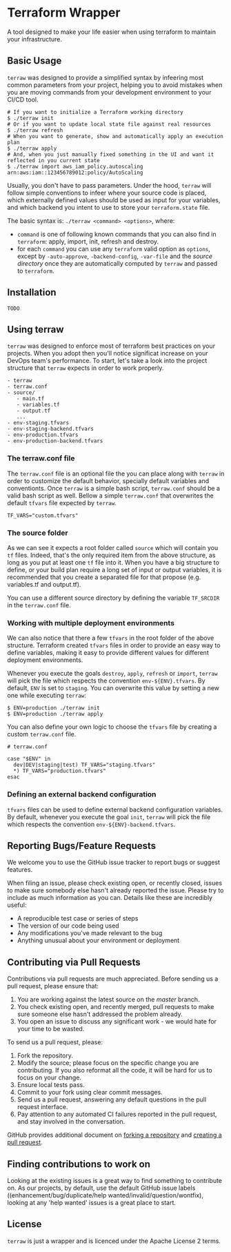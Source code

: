 # Terraform Wrapper
A tool designed to make your life easier when using terraform to maintain your infrastructure.

## Basic Usage
`terraw` was designed to provide a simplified syntax by infeering most common parameters from your
project, helping you to avoid mistakes when you are moving commands from your development environment to
your CI/CD tool.

```shell
# If you want to initialize a Terraform working directory
$ ./terraw init
# Or if you want to update local state file against real resources
$ ./terraw refresh
# When you want to generate, show and automatically apply an execution plan
$ ./terraw apply
# And, when you just manually fixed something in the UI and want it reflected in you current state
$ ./terraw import aws_iam_policy.autoscaling arn:aws:iam::123456789012:policy/AutoScaling
```
Usually, you don't have to pass parameters. Under the hood, `terraw` will follow simple conventions
to infeer where your source code is placed, which externally defined values should be used as input
for your variables, and which backend you intent to use to store your `terraform.state` file.

The basic syntax is: `./terraw <command> <options>`, where:
- `command` is one of following known commands that you can also find in `terraform`: apply, import,
init, refresh and destroy.
- for each `command` you can use any `terraform` valid option as `options`, except by `-auto-approve`,
`-backend-config`, `-var-file` and the _source directory_ once they are automatically computed by
`terraw` and passed to `terraform`.  

## Installation
`TODO`

## Using terraw
`terraw` was designed to enforce most of terraform best practices on your projects. When you adopt then
you'll notice significat increase on your DevOps team's performance. To start, let's take a look into
the project structure that `terraw` expects in order to work properly.

```
- terraw
- terraw.conf
- source/
   - main.tf
   - variables.tf
   - output.tf
   ...
- env-staging.tfvars
- env-staging-backend.tfvars
- env-production.tfvars
- env-production-backend.tfvars
```

### The terraw.conf file
The `terraw.conf` file is an optional file the you can place along with `terraw` in order to customize
the default behavior, specially default variables and conventionts. Once `terraw` is a simple bash script,
`terraw.conf` should be a valid bash script as well. Bellow a simple `terraw.conf` that overwrites the
default `tfvars` file expected by `terraw`.

```shell
TF_VARS="custom.tfvars"
```

### The source folder
As we can see it expects a root folder called `source` which will contain you `tf` files. Indeed, that's
the only required item from the above structure, as long as you put at least one `tf` file into it. When
you have a big structure to define, or your build plan require a long set of input or output variables,
it is recommended that you create a separated file for that propose (e.g. variables.tf and output.tf).

You can use a different source directory by defining the variable `TF_SRCDIR` in the `terraw.conf` file.

### Working with multiple deployment environments
We can also notice that there a few `tfvars` in the root folder of the above structure. Terraform created
`tfvars` files in order to provide an easy way to define variables, making it easy to provide different
values for different deployment environments.

Whenever you execute the goals `destroy`, `apply`, `refresh` or `import`, `terraw` will pick the file which respects
the convention `env-${ENV}.tfvars`. By default, `ENV` is set to `staging`. You can overwrite this value
by setting a new one while executing `terraw`:

```shell
$ ENV=production ./terraw init
$ ENV=production ./terraw apply
```

You can also define your own logic to choose the `tfvars` file by creating a custom `terraw.conf` file.

```shell
# terraw.conf

case "$ENV" in
  dev|DEV|staging|test) TF_VARS="staging.tfvars"
  *) TF_VARS="production.tfvars"
esac
```

### Defining an external backend configuration
`tfvars` files can be used to define external backend configuration variables. By default, whenever you
execute the goal `init`, `terraw` will pick the file which respects the convention `env-${ENV}-backend.tfvars`.

## Reporting Bugs/Feature Requests

We welcome you to use the GitHub issue tracker to report bugs or suggest features.

When filing an issue, please check existing open, or recently closed, issues to make sure somebody else hasn't already 
reported the issue. Please try to include as much information as you can. Details like these are incredibly useful:

* A reproducible test case or series of steps
* The version of our code being used
* Any modifications you've made relevant to the bug
* Anything unusual about your environment or deployment


## Contributing via Pull Requests
Contributions via pull requests are much appreciated. Before sending us a pull request, please ensure that:

1. You are working against the latest source on the *master* branch.
2. You check existing open, and recently merged, pull requests to make sure someone else hasn't addressed the problem already.
3. You open an issue to discuss any significant work - we would hate for your time to be wasted.

To send us a pull request, please:

1. Fork the repository.
2. Modify the source; please focus on the specific change you are contributing. If you also reformat all the code, it will be hard for us to focus on your change.
3. Ensure local tests pass.
4. Commit to your fork using clear commit messages.
5. Send us a pull request, answering any default questions in the pull request interface.
6. Pay attention to any automated CI failures reported in the pull request, and stay involved in the conversation.

GitHub provides additional document on [forking a repository](https://help.github.com/articles/fork-a-repo/) and 
[creating a pull request](https://help.github.com/articles/creating-a-pull-request/).


## Finding contributions to work on
Looking at the existing issues is a great way to find something to contribute on. As our projects, by default, use the default GitHub issue labels ((enhancement/bug/duplicate/help wanted/invalid/question/wontfix), looking at any 'help wanted' issues is a great place to start. 

## License
`terraw` is just a wrapper and is licenced under the Apache License 2 terms.

